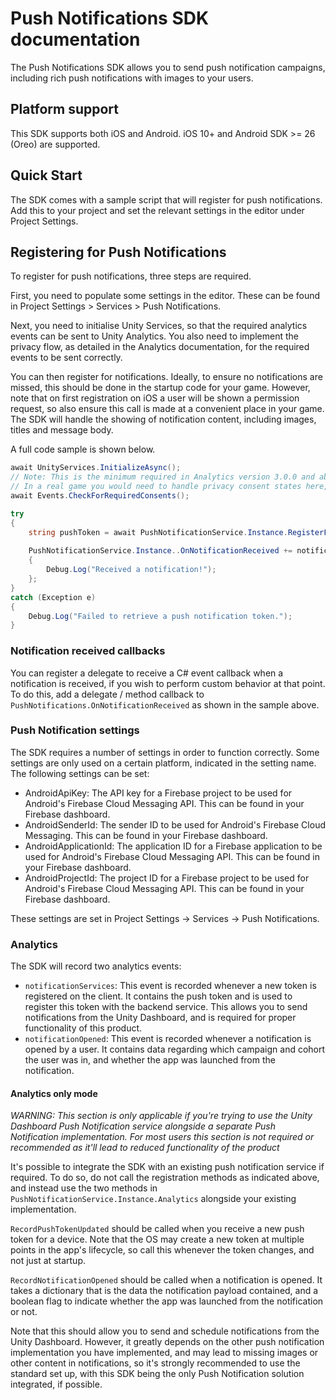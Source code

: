 # Push Notifications SDK documentation

The Push Notifications SDK allows you to send push notification campaigns, including rich push notifications with images to your users.

## Platform support

This SDK supports both iOS and Android. iOS 10+ and Android SDK >= 26 (Oreo) are supported.

## Quick Start

The SDK comes with a sample script that will register for push notifications. Add this to your project and set the relevant settings in the editor under Project Settings.

## Registering for Push Notifications

To register for push notifications, three steps are required.

First, you need to populate some settings in the editor. These can be found in Project Settings > Services > Push Notifications.

Next, you need to initialise Unity Services, so that the required analytics events can be sent to Unity Analytics. You also need to implement the privacy flow, as detailed in the Analytics documentation, for the required events to be sent correctly.

You can then register for notifications. Ideally, to ensure no notifications are missed, this should be done in the startup code for your game. However, note that on first registration on iOS a user will be shown a permission request, so also ensure this call is made at a convenient place in your game. The SDK will handle the showing of notification content, including images, titles and message body.

A full code sample is shown below.

```cs
await UnityServices.InitializeAsync();   
// Note: This is the minimum required in Analytics version 3.0.0 and above to ensure the events with the push notification data are sent correctly.
// In a real game you would need to handle privacy consent states here, see the Analytics documentation for more details.
await Events.CheckForRequiredConsents();

try
{
    string pushToken = await PushNotificationService.Instance.RegisterForPushNotificationsAsync();
    
    PushNotificationService.Instance..OnNotificationReceived += notificationData =>
    {
        Debug.Log("Received a notification!");
    };
}
catch (Exception e)
{
    Debug.Log("Failed to retrieve a push notification token.");
}
```

### Notification received callbacks

You can register a delegate to receive a C# event callback when a notification is received, if you wish to perform custom behavior at that point. To do this, add a delegate / method callback to `PushNotifications.OnNotificationReceived` as shown in the sample above.

### Push Notification settings

The SDK requires a number of settings in order to function correctly. Some settings are only used on a certain platform, indicated in the setting name. The following settings can be set:

* AndroidApiKey: The API key for a Firebase project to be used for Android's Firebase Cloud Messaging API. This can be found in your Firebase dashboard.
* AndroidSenderId: The sender ID to be used for Android's Firebase Cloud Messaging. This can be found in your Firebase dashboard.
* AndroidApplicationId: The application ID for a Firebase application to be used for Android's Firebase Cloud Messaging API. This can be found in your Firebase dashboard.
* AndroidProjectId: The project ID for a Firebase project to be used for Android's Firebase Cloud Messaging API. This can be found in your Firebase dashboard.

These settings are set in Project Settings -> Services -> Push Notifications.

### Analytics

The SDK will record two analytics events:

* `notificationServices`: This event is recorded whenever a new token is registered on the client. It contains the push token and is used to register this token with the backend service. This allows you to send notifications from the Unity Dashboard, and is required for proper functionality of this product.
* `notificationOpened`: This event is recorded whenever a notification is opened by a user. It contains data regarding which campaign and cohort the user was in, and whether the app was launched from the notification.

#### Analytics only mode

*WARNING: This section is only applicable if you're trying to use the Unity Dashboard Push Notification service alongside a separate Push Notification implementation. For most users this section is not required or recommended as it'll lead to reduced functionality of the product*

It's possible to integrate the SDK with an existing push notification service if required. To do so, do not call the registration methods as indicated above, and instead use the two methods in `PushNotificationService.Instance.Analytics` alongside your existing implementation.

`RecordPushTokenUpdated` should be called when you receive a new push token for a device. Note that the OS may create a new token at multiple points in the app's lifecycle, so call this whenever the token changes, and not just at startup.

`RecordNotificationOpened` should be called when a notification is opened. It takes a dictionary that is the data the notification payload contained, and a boolean flag to indicate whether the app was launched from the notification or not.

Note that this should allow you to send and schedule notifications from the Unity Dashboard. However, it greatly depends on the other push notification implementation you have implemented, and may lead to missing images or other content in notifications, so it's strongly recommended to use the standard set up, with this SDK being the only Push Notification solution integrated, if possible.
